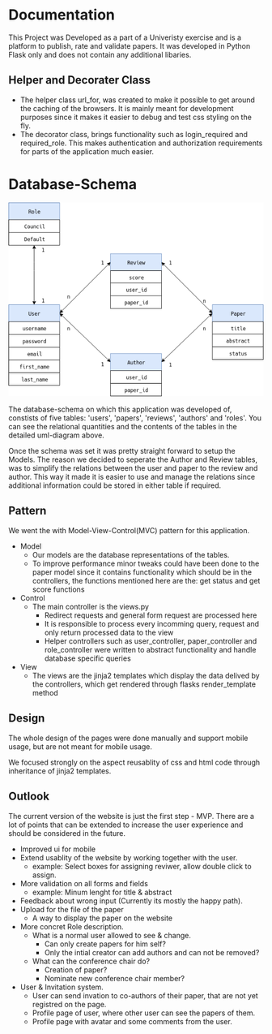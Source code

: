 # Documentation 

This Project was Developed as a part of a Univeristy exercise and is a platform to publish, rate and validate papers.
It was developed in Python Flask only and does not contain any additional libaries.

##  Helper and Decorater Class 
* The helper class url_for, was created to make it possible to get around the caching of the browsers. It is mainly meant for development purposes since it makes it easier to debug and test css styling on the fly.
* The decorator class, brings functionality such as login_required and required_role. This makes authentication and authorization requirements for parts of the application much easier.

#  Database-Schema 
![alt text](picture/uml_diagram.png)

The database-schema on which this application was developed of, constists of five tables: 'users', 'papers', 'reviews', 'authors' and 'roles'.
You can see the relational quantities and the contents of the tables in the detailed uml-diagram above.

Once the schema was set it was pretty straight forward to setup the Models. The reason we decided to seperate the Author and Review tables, was to simplify the relations between the user and paper to the review and author. This way it made it is easier to use and manage the relations since additional information could be stored in either table if required.
</br>

##  Pattern 
We went the with Model-View-Control(MVC) pattern for this application.

* Model
    * Our models are the database representations of the tables.
    * To improve performance minor tweaks could have been done to the paper model since it contains functionality which should be in the controllers, the functions mentioned here are the: get status and get score functions
* Control
    * The main controller is the views.py
        * Redirect requests and general form request are processed here
        * It is responsible to process every incomming query, request and only return processed data to the view
        * Helper controllers such as user_controller, paper_controller and role_controller were written to abstract functionality and handle database specific queries
* View
    * The views are the jinja2 templates which display the data delived by the controllers, which get rendered through flasks render_template method

##  Design 
The whole design of the pages were done manually and support mobile usage, but are not meant for mobile usage.

We focused strongly on the aspect reusablity of css and html code through inheritance of jinja2 templates.

## Outlook
The current version of the website is just the first step - MVP. There are a lot of points that can be extended to increase the user experience and should be considered in the future.

* Improved ui for mobile
* Extend usablity of the website by working together with the user.
    * example: Select boxes for assigning reviwer, allow double click to assign.
* More validation on all forms and fields
    * example: Minum lenght for title & abstract
* Feedback about wrong input (Currently its mostly the happy path).
* Upload for the file of the paper
    * A way to display the paper on the website
* More concret Role description. 
    * What is a normal user allowed to see & change.
        * Can only create papers for him self?
        * Only the intial creator can add authors and can not be removed?
    * What can the conference chair do? 
        * Creation of paper?
        * Nominate new conference chair member?
* User & Invitation system.
    * User can send invation to co-authors of their paper, that are not yet registred on the page.
    * Profile page of user, where other user can see the papers of them.
    * Profile page with avatar and some comments from the user.